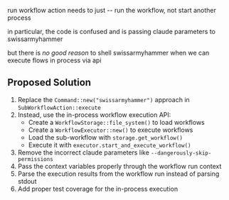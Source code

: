 run workflow action needs to just -- run the workflow, not start another process

in particular, the code is confused and is passing claude parameters to swissarmyhammer

but there is *no good reason* to shell swissarmyhammer when we can execute flows in process via api

## Proposed Solution

1. Replace the `Command::new("swissarmyhammer")` approach in `SubWorkflowAction::execute`
2. Instead, use the in-process workflow execution API:
   - Create a `WorkflowStorage::file_system()` to load workflows
   - Create a `WorkflowExecutor::new()` to execute workflows
   - Load the sub-workflow with `storage.get_workflow()`
   - Execute it with `executor.start_and_execute_workflow()`
3. Remove the incorrect claude parameters like `--dangerously-skip-permissions`
4. Pass the context variables properly through the workflow run context
5. Parse the execution results from the workflow run instead of parsing stdout
6. Add proper test coverage for the in-process execution
